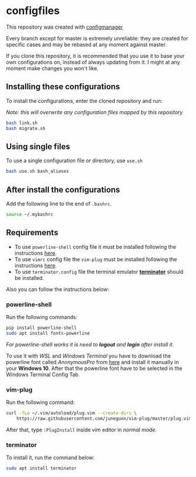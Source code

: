 # configfiles

This repository was created with
[configmanager](https://github.com/tarcisioe/configmanager)

Every branch except for master is extremely unreliable: they are
created for specific cases and may be rebased at any moment
against master.

If you clone this repository, it is recommended that you use it
to base your own configurations on, instead of always updating
from it. I might at any moment make changes you won't like.

## Installing these configurations

To install the configurations, enter the cloned repository and run:

*Note: this will overwrite any configuration files mapped by this
repository*

```bash
bash link.sh
bash migrate.sh
```

## Using single files

To use a single configuration file or directory, use `use.sh`

```bash
bash use.sh bash_aliases
```

## After install the configurations

Add the following line to the end of `.bashrc`.
```bash 
source ~/.mybashrc
```

## Requirements

- To use `powerline-shell` config file it must be installed following the instructions [here](https://github.com/b-ryan/powerline-shell).
- To use `vimrc` config file the `vim-plug` must be installed following the instructions [here](https://github.com/junegunn/vim-plug).
- To use `terminator.config` file the terminal emulator [__terminator__](https://terminator-gtk3.readthedocs.io/en/latest/) should be installed.

Also you can follow the instructions below:

### powerline-shell

Run the following commands:

```bash
pip install powerline-shell
sudo apt install fonts-powerline
```
*For powerline-shell works it is need to __logout__ and __login__ after install it.*

To use it with _WSL_ and _Windows Terminal_ you have to download the powerline font called _AnonymousPro_ from [here](https://github.com/ggrbill/fonts/tree/master/AnonymousPro) and install it manually in your **Windows 10**. After that the powerline font have to be selected in the Windows Terminal Config Tab.

### vim-plug

Run the following command:

```bash 
curl -fLo ~/.vim/autoload/plug.vim --create-dirs \
    https://raw.githubusercontent.com/junegunn/vim-plug/master/plug.vim
```
After that, type `:PlugInstall` inside *vim* editor in *normal mode*.

### terminator

To install it, run the command below:
```bash 
sudo apt install terminator
```
